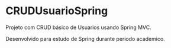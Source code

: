 # CRUDUsuarioSpring
Projeto com CRUD básico de Usuarios usando Spring MVC.

Desenvolvido para estudo de Spring durante periodo academico.

